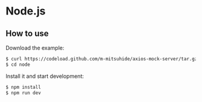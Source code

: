 # Node.js

## How to use

Download the example:

```sh
$ curl https://codeload.github.com/m-mitsuhide/axios-mock-server/tar.gz/develop | tar -xzo --no-same-permissions --strip=2 axios-mock-server-develop/examples/node
$ cd node
```

Install it and start development:

```sh
$ npm install
$ npm run dev
```
